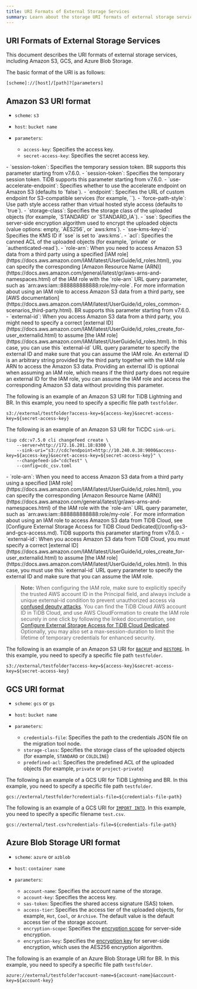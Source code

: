 ```yaml
---
title: URI Formats of External Storage Services
summary: Learn about the storage URI formats of external storage services, including Amazon S3, GCS, and Azure Blob Storage.
---
```


## URI Formats of External Storage Services

This document describes the URI formats of external storage services, including Amazon S3, GCS, and Azure Blob Storage.

The basic format of the URI is as follows:

```shell
[scheme]://[host]/[path]?[parameters]
```

## Amazon S3 URI format

- `scheme`: `s3`
- `host`: `bucket name`
- `parameters`:

    - `access-key`: Specifies the access key.
    - `secret-access-key`: Specifies the secret access key.
<CustomContent platform="tidb">
    - `session-token`: Specifies the temporary session token. BR supports this parameter starting from v7.6.0.
</CustomContent>

<CustomContent platform="tidb-cloud">
    - `session-token`: Specifies the temporary session token. TiDB supports this parameter starting from v7.6.0.
</CustomContent>
    - `use-accelerate-endpoint`: Specifies whether to use the accelerate endpoint on Amazon S3 (defaults to `false`).
    - `endpoint`: Specifies the URL of custom endpoint for S3-compatible services (for example, `<https://s3.example.com/>`).
    - `force-path-style`: Use path style access rather than virtual hosted style access (defaults to `true`).
    - `storage-class`: Specifies the storage class of the uploaded objects (for example, `STANDARD` or `STANDARD_IA`).
    - `sse`: Specifies the server-side encryption algorithm used to encrypt the uploaded objects (value options: empty, `AES256`, or `aws:kms`).
    - `sse-kms-key-id`: Specifies the KMS ID if `sse` is set to `aws:kms`.
    - `acl`: Specifies the canned ACL of the uploaded objects (for example, `private` or `authenticated-read`).
<CustomContent platform="tidb">
    - `role-arn`: When you need to access Amazon S3 data from a third party using a specified [IAM role](https://docs.aws.amazon.com/IAM/latest/UserGuide/id_roles.html), you can specify the corresponding [Amazon Resource Name (ARN)](https://docs.aws.amazon.com/general/latest/gr/aws-arns-and-namespaces.html) of the IAM role with the `role-arn` URL query parameter, such as `arn:aws:iam::888888888888:role/my-role`. For more information about using an IAM role to access Amazon S3 data from a third party, see [AWS documentation](https://docs.aws.amazon.com/IAM/latest/UserGuide/id_roles_common-scenarios_third-party.html). BR supports this parameter starting from v7.6.0.
    - `external-id`: When you access Amazon S3 data from a third party, you might need to specify a correct [external ID](https://docs.aws.amazon.com/IAM/latest/UserGuide/id_roles_create_for-user_externalid.html) to assume [the IAM role](https://docs.aws.amazon.com/IAM/latest/UserGuide/id_roles.html). In this case, you can use this `external-id` URL query parameter to specify the external ID and make sure that you can assume the IAM role. An external ID is an arbitrary string provided by the third party together with the IAM role ARN to access the Amazon S3 data. Providing an external ID is optional when assuming an IAM role, which means if the third party does not require an external ID for the IAM role, you can assume the IAM role and access the corresponding Amazon S3 data without providing this parameter.

The following is an example of an Amazon S3 URI for TiDB Lightning and BR. In this example, you need to specify a specific file path `testfolder`.

```shell
s3://external/testfolder?access-key=${access-key}&secret-access-key=${secret-access-key}
```

The following is an example of an Amazon S3 URI for TiCDC `sink-uri`.

```shell
tiup cdc:v7.5.0 cli changefeed create \
    --server=http://172.16.201.18:8300 \
    --sink-uri="s3://cdc?endpoint=http://10.240.0.38:9000&access-key=${access-key}&secret-access-key=${secret-access-key}" \
    --changefeed-id="cdcTest" \
    --config=cdc_csv.toml
```

</CustomContent>

<CustomContent platform="tidb-cloud">
    - `role-arn`: When you need to access Amazon S3 data from a third party using a specified [IAM role](https://docs.aws.amazon.com/IAM/latest/UserGuide/id_roles.html), you can specify the corresponding [Amazon Resource Name (ARN)](https://docs.aws.amazon.com/general/latest/gr/aws-arns-and-namespaces.html) of the IAM role with the `role-arn` URL query parameter, such as `arn:aws:iam::888888888888:role/my-role`. For more information about using an IAM role to access Amazon S3 data from TiDB Cloud, see [Configure External Storage Access for TiDB Cloud Dedicated](/config-s3-and-gcs-access.md). TiDB supports this parameter starting from v7.6.0.
    - `external-id`: When you access Amazon S3 data from TiDB Cloud, you must specify a correct [external ID](https://docs.aws.amazon.com/IAM/latest/UserGuide/id_roles_create_for-user_externalid.html) to assume [the IAM role](https://docs.aws.amazon.com/IAM/latest/UserGuide/id_roles.html). In this case, you must use this `external-id` URL query parameter to specify the external ID and make sure that you can assume the IAM role.

> **Note:**
> When configuring the IAM role, make sure to explicitly specify the trusted AWS account ID in the Principal field, and always include a unique external-id condition to prevent unauthorized access via [confused deputy attacks](https://docs.aws.amazon.com/IAM/latest/UserGuide/confused-deputy.html).
> You can find the TiDB Cloud AWS account ID in TiDB Cloud, and use AWS CloudFormation to create the IAM role securely in one click by following the linked documentation, see [Configure External Storage Access for TiDB Cloud Dedicated](/config-s3-and-gcs-access.md).
> Optionally, you may also set a max-session-duration to limit the lifetime of temporary credentials for enhanced security.

The following is an example of an Amazon S3 URI for [`BACKUP`](/sql-statements/sql-statement-backup.md) and [`RESTORE`](/sql-statements/sql-statement-restore.md). In this example, you need to specify a specific file path `testfolder`.

```shell
s3://external/testfolder?access-key=${access-key}&secret-access-key=${secret-access-key}
```

</CustomContent>

## GCS URI format

- `scheme`: `gcs` or `gs`
- `host`: `bucket name`
- `parameters`:

    - `credentials-file`: Specifies the path to the credentials JSON file on the migration tool node.
    - `storage-class`: Specifies the storage class of the uploaded objects (for example, `STANDARD` or `COLDLINE`)
    - `predefined-acl`: Specifies the predefined ACL of the uploaded objects (for example, `private` or `project-private`)

The following is an example of a GCS URI for TiDB Lightning and BR. In this example, you need to specify a specific file path `testfolder`.

```shell
gcs://external/testfolder?credentials-file=${credentials-file-path}
```

The following is an example of a GCS URI for [`IMPORT INTO`](/sql-statements/sql-statement-import-into.md). In this example, you need to specify a specific filename `test.csv`.

```shell
gcs://external/test.csv?credentials-file=${credentials-file-path}
```

## Azure Blob Storage URI format

- `scheme`: `azure` or `azblob`
- `host`: `container name`
- `parameters`:

    - `account-name`: Specifies the account name of the storage.
    - `account-key`: Specifies the access key.
    - `sas-token`: Specifies the shared access signature (SAS) token.
    - `access-tier`: Specifies the access tier of the uploaded objects, for example, `Hot`, `Cool`, or `Archive`. The default value is the default access tier of the storage account.
    - `encryption-scope`: Specifies the [encryption scope](https://learn.microsoft.com/en-us/azure/storage/blobs/encryption-scope-manage?tabs=powershell#upload-a-blob-with-an-encryption-scope) for server-side encryption.
    - `encryption-key`: Specifies the [encryption key](https://learn.microsoft.com/en-us/azure/storage/blobs/encryption-customer-provided-keys) for server-side encryption, which uses the AES256 encryption algorithm.

The following is an example of an Azure Blob Storage URI for BR. In this example, you need to specify a specific file path `testfolder`.

```shell
azure://external/testfolder?account-name=${account-name}&account-key=${account-key}
```
